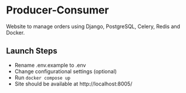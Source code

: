 # Producer-Consumer

Website to manage orders using Django, PostgreSQL, Celery, Redis and Docker.

## Launch Steps

- Rename .env.example to .env
- Change configurational settings (optional)
- Run ```docker compose up```
- Site should be available at http://localhost:8005/

